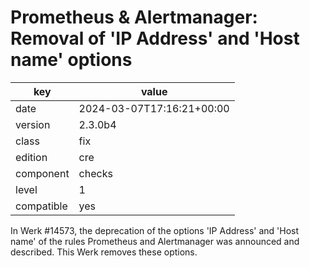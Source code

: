 [//]: # (werk v2)
# Prometheus & Alertmanager: Removal of 'IP Address' and 'Host name' options

key        | value
---------- | ---
date       | 2024-03-07T17:16:21+00:00
version    | 2.3.0b4
class      | fix
edition    | cre
component  | checks
level      | 1
compatible | yes

In Werk #14573, the deprecation of the options 'IP Address' and 'Host name' of the rules Prometheus
and Alertmanager was announced and described. This Werk removes these options.
